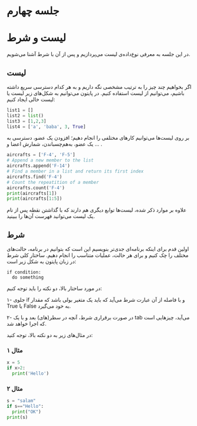 # جلسه چهارم

# لیست و شرط
در این جلسه به معرفی نوع‌داده‌ی لیست می‌پردازیم و پس از آن با شرط آشنا می‌شویم.

## لیست
اگر بخواهیم چند چیز را به ترتیب مشخصی نگه داریم و به هر کدام دسترسی سریع داشته باشیم، می‌توانیم از لیست استفاده کنیم. در پایتون می‌توانیم به شکل‌های زیر لیست یا لیست خالی ایجاد کنیم:
```python
list1 = []
list2 = list()
list3 = [1,2,3]
list4 = ['a', 'baba', 3, True]
```
بر روی لیست‌ها می‌توانیم کارهای مختلفی را انجام دهیم؛ افزودن یک عضو، دسترسی به یک عضو، به‌هم‌چسباندن، شمارش اعضا و ... .
```python
aircrafts = ['F-4', 'F-5']
# Append a new member to the list
aircrafts.append('F-14')
# Find a member in a list and return its first index
aircrafts.find('F-4')
# Count the repeatition of a member
aircrafts.count('F-4')
print(aircrafts[1])
print(aircrafts[1:5])
```
علاوه بر موارد ذکر شده، لیست‌ها توابع دیگری هم دارند که با گذاشتن نقطه پس از نام یک لیست می‌توانید فهرست آن‌ها را ببینید.

## شرط
اولین قدم برای اینکه برنامه‌ای جدی‌تر بنویسیم این است که بتوانیم در برنامه، حالت‌های مختلف را چک کنیم و برای هر حالت، عملیات متناسب را انجام دهیم. ساختار کلی شرط در زبان پایتون به شکل زیر است:
```
if condition:
  do something
```
در مورد ساختار بالا، دو نکته را باید توجه کنیم:

۱- جلوی if و با فاصله از آن عبارت شرط می‌آید که باید یک متغیر بولی باشد که مقدار True یا False به خود می‌گیرد.

۲- در صورت برقراری شرط، آنچه در سطر(های) بعد و با یک tab می‌آید، چیزهایی است که اجرا خواهد شد.


در مثال‌های زیر به دو نکته بالا، توجه کنید:

### مثال ۱
```python
x = 5
if x>2:
  print('Hello')
```

### مثال ۲
```python
s = "salam"
if s=="Hello":
  print("OK")
print(s)
```
